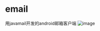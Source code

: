 # email
用javamail开发的android邮箱客户端
![image](https://github.com/wangzhengtai/email/blob/master/images/S90309-002139.jpg)
